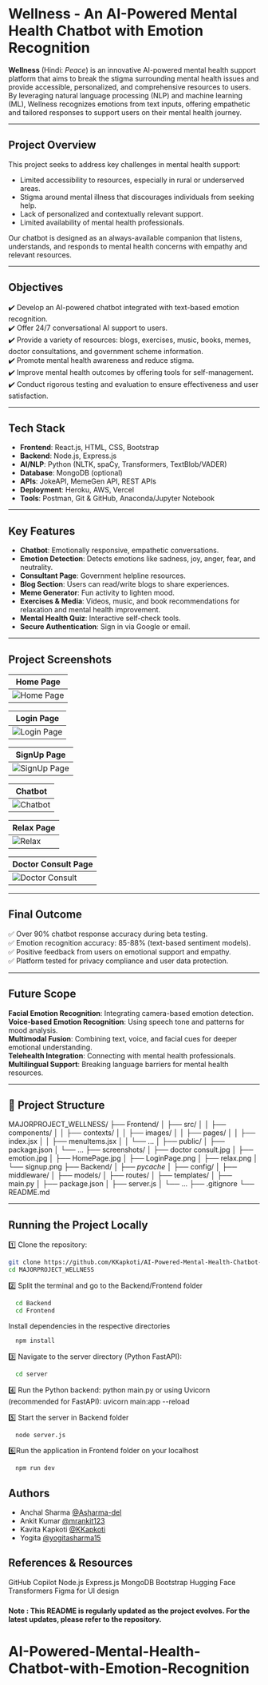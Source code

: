 
# Wellness - An AI-Powered Mental Health Chatbot with Emotion Recognition

**Wellness** (Hindi: *Peace*) is an innovative AI-powered mental health support platform that aims to break the stigma surrounding mental health issues and provide accessible, personalized, and comprehensive resources to users. By leveraging natural language processing (NLP) and machine learning (ML), Wellness recognizes emotions from text inputs, offering empathetic and tailored responses to support users on their mental health journey.

---

## Project Overview

This project seeks to address key challenges in mental health support:

- Limited accessibility to resources, especially in rural or underserved areas.
- Stigma around mental illness that discourages individuals from seeking help.
- Lack of personalized and contextually relevant support.
- Limited availability of mental health professionals.

Our chatbot is designed as an always-available companion that listens, understands, and responds to mental health concerns with empathy and relevant resources.

---

## Objectives

✔️ Develop an AI-powered chatbot integrated with text-based emotion recognition.  
✔️ Offer 24/7 conversational AI support to users.  
✔️ Provide a variety of resources: blogs, exercises, music, books, memes, doctor consultations, and government scheme information.  
✔️ Promote mental health awareness and reduce stigma.  
✔️ Improve mental health outcomes by offering tools for self-management.  
✔️ Conduct rigorous testing and evaluation to ensure effectiveness and user satisfaction.

---

## Tech Stack

- **Frontend**: React.js, HTML, CSS, Bootstrap  
- **Backend**: Node.js, Express.js  
- **AI/NLP**: Python (NLTK, spaCy, Transformers, TextBlob/VADER)  
- **Database**: MongoDB (optional)  
- **APIs**: JokeAPI, MemeGen API, REST APIs  
- **Deployment**: Heroku, AWS, Vercel  
- **Tools**: Postman, Git & GitHub, Anaconda/Jupyter Notebook

---

## Key Features

- **Chatbot**: Emotionally responsive, empathetic conversations.  
- **Emotion Detection**: Detects emotions like sadness, joy, anger, fear, and neutrality.  
- **Consultant Page**: Government helpline resources.  
- **Blog Section**: Users can read/write blogs to share experiences.  
- **Meme Generator**: Fun activity to lighten mood.  
- **Exercises & Media**: Videos, music, and book recommendations for relaxation and mental health improvement.  
- **Mental Health Quiz**: Interactive self-check tools.  
- **Secure Authentication**: Sign in via Google or email.

---

## Project Screenshots

| Home Page                                   |
|---------------------------------------------|
| ![Home Page](./screenshots/HomePage.jpg)        |

| Login Page                                 |
|--------------------------------------------|                        
| ![Login Page](./screenshots/LoginPage.jpg) |

| SignUp Page                                 |
|--------------------------------------------|                        
| ![SignUp Page](./screenshots/signup.jpg) |

| Chatbot                                     |
|---------------------------------------------|
| ![Chatbot](./screenshots/emotion.jpg)       |

| Relax Page                            |
|-------------------------------------------------|
| ![Relax](./screenshots/relax.jpg) |

| Doctor Consult Page                                 |
|-----------------------------------------------------|
| ![Doctor Consult](./screenshots/doctorConsult.jpg) |


---

## Final Outcome

✅ Over 90% chatbot response accuracy during beta testing.  
✅ Emotion recognition accuracy: 85-88% (text-based sentiment models).  
✅ Positive feedback from users on emotional support and empathy.  
✅ Platform tested for privacy compliance and user data protection.  

---

##  Future Scope

 **Facial Emotion Recognition**: Integrating camera-based emotion detection.  
 **Voice-based Emotion Recognition**: Using speech tone and patterns for mood analysis.  
 **Multimodal Fusion**: Combining text, voice, and facial cues for deeper emotional understanding.  
 **Telehealth Integration**: Connecting with mental health professionals.  
 **Multilingual Support**: Breaking language barriers for mental health resources.

---

## 📁 Project Structure
MAJORPROJECT_WELLNESS/
├── Frontend/
│ ├── src/
│ │ ├── components/
│ │ ├── contexts/
│ │ ├── images/
│ │ ├── pages/
│ │ ├── index.jsx
│ │ ├── menuItems.jsx
│ │ └── ...
│ ├── public/
│ ├── package.json
│ └── ...
├── screenshots/
│ ├── doctor consult.jpg
│ ├── emotion.jpg
│ ├── HomePage.jpg
│ ├── LoginPage.png
│ ├── relax.png
│ └── signup.png
├── Backend/
│ ├── _pycache_
│ ├── config/
│ ├── middleware/
│ ├── models/
│ ├── routes/
│ ├── templates/
│ ├── main.py
│ ├── package.json
│ ├── server.js
│ └── ...
├── .gitignore
└── README.md


---

## Running the Project Locally

1️⃣ Clone the repository:

```bash
git clone https://github.com/KKapkoti/AI-Powered-Mental-Health-Chatbot-with-Emotion-Recognition.git
cd MAJORPROJECT_WELLNESS
```

2️⃣ Split the terminal and go to the Backend/Frontend folder

```bash
  cd Backend
  cd Frontend
```

Install dependencies in the respective directories
```bash
  npm install
```

3️⃣ Navigate to the server directory (Python FastAPI):
```bash
  cd server
```

4️⃣ Run the Python backend:
python main.py
or using Uvicorn (recommended for FastAPI):
uvicorn main:app --reload

5️⃣ Start the server in Backend folder

```bash
  node server.js
```

6️⃣Run the application in Frontend folder on your localhost

```bash
  npm run dev
```


## Authors
- Anchal Sharma [@Asharma-del](https://github.com/Asharma-del)
- Ankit Kumar [@mrankit123](https://github.com/mrankit123)
- Kavita Kapkoti [@KKapkoti](https://github.com/KKapkoti)
- Yogita [@yogitasharma15](https://github.com/yogitasharma15)


## References & Resources
GitHub Copilot
Node.js
Express.js
MongoDB
Bootstrap
Hugging Face Transformers
Figma for UI design

###

#### Note : This README is regularly updated as the project evolves. For the latest updates, please refer to the repository.

# AI-Powered-Mental-Health-Chatbot-with-Emotion-Recognition

